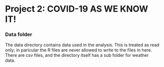 # Project 2: COVID-19 AS WE KNOW IT!

### Data folder

The data directory contains data used in the analysis. This is treated as read only; in paricular the R files are never allowed to write to the files in here. There are csv files, and the directory itself has a sub folder for weather data.

